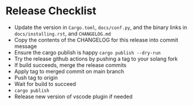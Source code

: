 # Release Checklist

- Update the version in `Cargo.toml`, `docs/conf.py`, and the binary links in `docs/installing.rst`, and `CHANGELOG.md`
- Copy the contents of the CHANGELOG for this release into commit message
- Ensure the cargo publish is happy `cargo publish --dry-run`
- Try the release github actions by pushing a tag to your solang fork
- If build succeeds, merge the release commits
- Apply tag to merged commit on main branch
- Push tag to origin
- Wait for build to succeed
- `cargo publish`
- Release new version of vscode plugin if needed